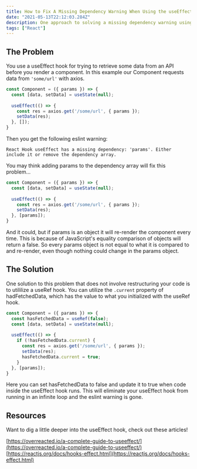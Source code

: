 ```yaml
---
title: How to Fix A Missing Dependency Warning When Using the useEffect React Hook
date: "2021-05-13T22:12:03.284Z"
description: One approach to solving a missing dependency warning using the useEffect hook.
tags: ["React"]
---
```


## The Problem

You use a useEffect hook for trying to retrieve some data from an API before you render a component. In this example our Component requests data from `'some/url'` with axios. 

```jsx
const Component = ({ params }) => {
  const [data, setData] = useState(null);
  
  useEffect(() => {
    const res = axios.get('/some/url', { params });
    setData(res);
  }, []);
}
```

Then you get the following eslint warning:

`
React Hook useEffect has a missing dependency: 'params'. Either include it or remove the dependency array.
`

You may think adding params to the dependency array will fix this problem...

```jsx
const Component = ({ params }) => {
  const [data, setData] = useState(null);
  
  useEffect(() => {
    const res = axios.get('/some/url', { params });
    setData(res);
  }, [params]);
}
```

And it could, but if params is an object it will re-render the component every time. This is because of JavaScript's equality comparison of objects will return a false. So every params object is not equal to what it is compared to and re-render, even though nothing could change in the params object. 

## The Solution

One solution to this problem that does not involve restructuring your code is to utililize a useRef hook. You can utilize the `.current` property of hadFetchedData, which has the value to what you initialized with the useRef hook.

```jsx
const Component = ({ params }) => {
  const hasFetchedData = useRef(false);
  const [data, setData] = useState(null);
  
  useEffect(() => {
    if (!hasFetchedData.current) {
      const res = axios.get('/some/url', { params });
      setData(res);
      hasFetchedData.current = true;
    }
  }, [params]);
}
```

Here you can set hasFetchedData to false and update it to true when code inside the useEffect hook runs. This will eliminate your useEffect hook from running in an infinite loop and the eslint warning is gone.

## Resources

Want to dig a little deeper into the useEffect hook, check out these articles!

[https://overreacted.io/a-complete-guide-to-useeffect/](https://overreacted.io/a-complete-guide-to-useeffect/)
[https://reactjs.org/docs/hooks-effect.html](https://reactjs.org/docs/hooks-effect.html)